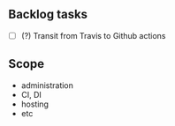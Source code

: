 ## Backlog tasks
- [ ] (?) Transit from Travis to Github actions

## Scope
- administration
- CI, DI
- hosting
- etc
